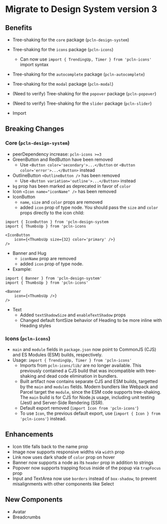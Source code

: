 # Migrate to Design System version 3

## Benefits

- Tree-shaking for the `core` package (`pcln-design-system`)
- Tree-shaking for the `icons` package (`pcln-icons`)
  - Can now use `import { TrendingUp, Timer } from 'pcln-icons'` import syntax
- Tree-shaking for the `autocomplete` package (`pcln-autocomplete`)
- Tree-shaking for the `modal` package (`pcln-modal`)
- (Need to verify) Tree-shaking for the `popover` package (`pcln-popover`)
- (Need to verify) Tree-shaking for the `slider` package (`pcln-slider`)

- Import

## Breaking Changes

### Core (`pcln-design-system`)

- peerDependency increase: `pcln-icons >=3`
- GreenButton and RedButton have been removed
  - Use `<Button color='secondary'>...</Button` or `<Button color='error'>...</Button>` instead
- OutlineButton `<OutlineButton />` has been removed
  - Use `<Button variation='outline'>...</Button>` instead
- `bg` prop has been marked as deprecated in favor of `color`
- Icon `<Icon name="iconName" />` has been removed
- IconButton
  - `name`, `size` and `color` props are removed
  - added `icon` prop of type node. You should pass the `size` and `color` props directly to the icon child:

```
import { IconButton } from 'pcln-design-system
import { ThumbsUp } from 'pcln-icons

<IconButton
    icon={<ThumbsUp size={32} color='primary' />}
/>
```

- Banner and Hug
  - `iconName` prop are removed
  - added `icon` prop of type node.
- Example:

```
import { Banner } from 'pcln-design-system'
import { ThumbsUp } from 'pcln-icons'

<Banner
    icon={<ThumbsUp />}
/>
```

- Text
  - Added `textShadowSize` and `enableTextShadow` props
  - Changed default fontSize behavior of Heading to be more inline with Heading styles

### Icons (`pcln-icons`)

- `main` and `module` fields in `package.json` now point to CommonJS (CJS) and ES Modules (ESM) builds, respectively.
- Usage: `import { TrendingUp, Timer } from 'pcln-icons'`
  - Imports from `pcln-icons/lib/` are no longer available. This previously contained a CJS build that was incompatible with tree-shaking and dead code elimination in bundlers.
  - Built artifact now contains separate CJS and ESM builds, targetted by the `main` and `modules` fields. Modern bundlers like Webpack and Parcel target the `module`, since the ESM code supports tree-shaking. The `main` build is for CJS for Node.js usage, including unit testing (Jest) and Server-Side Rendering (SSR).
  - Default export removed (`import Icon from 'pcln-icons'`)
  - To use `Icon`, the previous default export, use (`import { Icon } from 'pcln-icons'`) instead.

## Enhancements

- Icon title falls back to the name prop
- Image now supports responsive widths via `width` prop
- Link now uses dark shade of `color` prop on hover
- Banner now supports a node as its `header` prop in addition to strings
- Popover now supports trapping focus inside of the popup via `trapFocus` prop
- Input and TextArea now use `borders` instead of `box-shadow`, to prevent misalignments with other components like Select

## New Components

- Avatar
- Breadcrumbs
